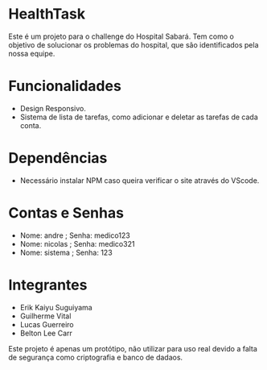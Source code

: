 # HealthTask

Este é um projeto para o challenge do Hospital Sabará. Tem como o objetivo de solucionar os problemas do hospital, que são identificados pela nossa equipe.

# Funcionalidades
- Design Responsivo.
- Sistema de lista de tarefas, como adicionar e deletar as tarefas de cada conta.

# Dependências
- Necessário instalar NPM caso queira verificar o site através do VScode.

 # Contas e Senhas
 - Nome: andre ; Senha: medico123 
 - Nome: nicolas ; Senha: medico321
 - Nome: sistema ; Senha: 123

# Integrantes
- Erik Kaiyu Suguiyama
- Guilherme Vital
- Lucas Guerreiro
- Belton Lee Carr 

Este projeto é apenas um protótipo, não utilizar para uso real devido a falta de segurança como criptografia e banco de dadaos.
